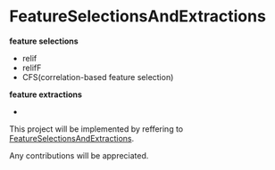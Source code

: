 # FeatureSelectionsAndExtractions
**feature selections**

- relif
- relifF
- CFS(correlation-based feature selection)

**feature extractions**

-


This project will be implemented by reffering to [FeatureSelectionsAndExtractions](https://blog.csdn.net/littlely_ll/category_9268888.html).

Any contributions will be appreciated. 

